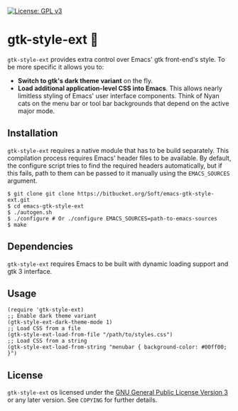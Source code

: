  [![License: GPL v3](https://img.shields.io/badge/License-GPL%20v3-blue.svg)](https://www.gnu.org/licenses/gpl-3.0)
# gtk-style-ext 🍬

`gtk-style-ext` provides extra control over Emacs' gtk front-end's style. To be
more specific it allows you to:

- __Switch to gtk's dark theme variant__ on the fly.
- __Load additional application-level CSS into Emacs__. This allows nearly
  limitless styling of Emacs' user interface components. Think of Nyan cats on
  the menu bar or tool bar backgrounds that depend on the active major mode.

## Installation

`gtk-style-ext` requires a native module that has to be build separately. This
compilation process requires Emacs' header files to be available. By default,
the configure script tries to find the required headers automatically, but if
this fails, path to them can be passed to it manually using the `EMACS_SOURCES`
argument.

    $ git clone git clone https://bitbucket.org/Soft/emacs-gtk-style-ext.git
    $ cd emacs-gtk-style-ext
    $ ./autogen.sh
    $ ./configure # Or ./configure EMACS_SOURCES=path-to-emacs-sources
    $ make

## Dependencies

`gtk-style-ext` requires Emacs to be built with dynamic loading support and gtk
3 interface.

## Usage

    (require 'gtk-style-ext)
    ;; Enable dark theme variant
    (gtk-style-ext-dark-theme-mode 1)
    ;; Load CSS from a file
    (gtk-style-ext-load-from-file "/path/to/styles.css")
    ;; Load CSS from a string
    (gtk-style-ext-load-from-string "menubar { background-color: #00ff00; }")

## License

`gtk-style-ext` os licensed under the [GNU General Public License Version
3](http://www.gnu.org/licenses/gpl-3.0.en.html) or any later version. See
`COPYING` for further details.
